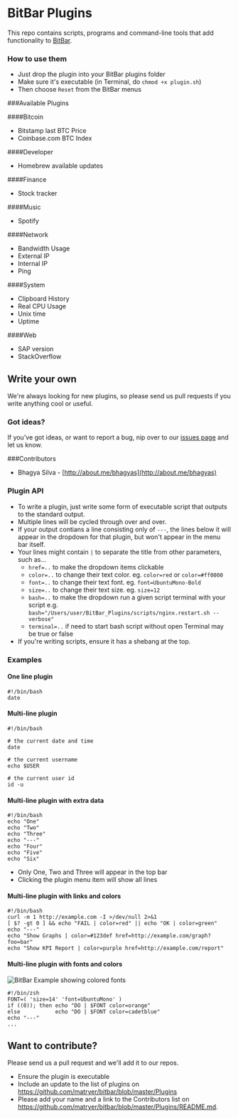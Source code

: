 # BitBar Plugins

This repo contains scripts, programs and command-line tools that add functionality to [BitBar](https://github.com/stretchr/bitbar#get-started).

### How to use them

  * Just drop the plugin into your BitBar plugins folder
  * Make sure it's executable (in Terminal, do `chmod +x plugin.sh`)
  * Then choose `Reset` from the BitBar menus

###Available Plugins

####Bitcoin
- Bitstamp last BTC Price
- Coinbase.com BTC Index

####Developer
- Homebrew available updates

####Finance
- Stock tracker

####Music
- Spotify

####Network
- Bandwidth Usage
- External IP
- Internal IP
- Ping

####System
- Clipboard History
- Real CPU Usage
- Unix time
- Uptime

####Web
- SAP version
- StackOverflow

## Write your own

We're always looking for new plugins, so please send us pull requests if you write anything cool or useful.

### Got ideas?

If you've got ideas, or want to report a bug, nip over to our [issues page](https://github.com/stretchr/bitbar/issues) and let us know.

###Contributors
- Bhagya Silva - [http://about.me/bhagyas](http://about.me/bhagyas)

### Plugin API

  * To write a plugin, just write some form of executable script that outputs to the standard output.
  * Multiple lines will be cycled through over and over.
  * If your output contians a line consisting only of `---`, the lines below it will appear in the dropdown for that plugin, but won't appear in the menu bar itself.
  * Your lines might contain `|` to separate the title from other parameters, such as...
    * `href=..` to make the dropdown items clickable
    * `color=..` to change their text color. eg. `color=red` or `color=#ff0000`
    * `font=..` to change their text font. eg. `font=UbuntuMono-Bold`
    * `size=..` to change their text size. eg. `size=12`
    * `bash=..` to make the dropdown run a given script terminal with your script e.g. `bash="/Users/user/BitBar_Plugins/scripts/nginx.restart.sh --verbose"`
    * `terminal=..` if need to start bash script without open Terminal may be true or false
  * If you're writing scripts, ensure it has a shebang at the top.

### Examples

#### One line plugin

    #!/bin/bash
    date

#### Multi-line plugin

    #!/bin/bash

    # the current date and time
    date

    # the current username
    echo $USER

    # the current user id
    id -u

#### Multi-line plugin with extra data

    #!/bin/bash
    echo "One"
    echo "Two"
    echo "Three"
    echo "---"
    echo "Four"
    echo "Five"
    echo "Six"

  * Only One, Two and Three will appear in the top bar
  * Clicking the plugin menu item will show all lines


#### Multi-line plugin with links and colors

    #!/bin/bash
    curl -m 1 http://example.com -I >/dev/null 2>&1
    [ $? -gt 0 ] && echo "FAIL | color=red" || echo "OK | color=green"
    echo "---"
    echo "Show Graphs | color=#123def href=http://example.com/graph?foo=bar"
    echo "Show KPI Report | color=purple href=http://example.com/report"

#### Multi-line plugin with fonts and colors

![BitBar Example showing colored fonts](https://raw.github.com/matryer/bitbar/master/Docs/BitBar-Example-Menu-Colors-Fonts.png)

    #!/bin/zsh
    FONT=( 'size=14' 'font=UbuntuMono' )
    if ((0)); then echo "DO | $FONT color=orange"
    else           echo "DO | $FONT color=cadetblue"
    echo "---"
    ...

## Want to contribute?

Please send us a pull request and we'll add it to our repos.

  * Ensure the plugin is executable
  * Include an update to the list of plugins on https://github.com/matryer/bitbar/blob/master/Plugins
  * Please add your name and a link to the Contributors list on https://github.com/matryer/bitbar/blob/master/Plugins/README.md.
